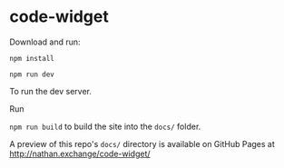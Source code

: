 # code-widget

Download and run:

`npm install`

`npm run dev`

To run the dev server.

Run

`npm run build` to build the site into the `docs/` folder.

A preview of this repo's `docs/` directory is available on GitHub Pages at http://nathan.exchange/code-widget/
